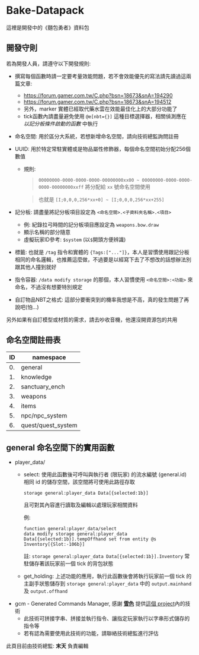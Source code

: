 # Bake-Datapack

這裡是開發中的《麵包勇者》資料包

## 開發守則

若為開發人員，請遵守以下開發規則:

* 撰寫每個函數時請一定要考量效能問題，若不會效能優先的寫法請先讀過這兩篇文章:
  * https://forum.gamer.com.tw/C.php?bsn=18673&snA=194290
  * https://forum.gamer.com.tw/C.php?bsn=18673&snA=194512
  * 另外，marker 實體已經取代藥水雲在效能最佳化上的大部分功能了
  * tick函數內請盡量避免使用 `@e[nbt={}]` 這種目標選擇器，相關偵測應在 _以記分板條件啟動的函數_ 中執行 
  
* 命名空間: 用於區分大系統，若想新增命名空間，請向技術總監詢問註冊

* UUID: 用於特定常駐實體或是物品屬性修飾器，每個命名空間初始分配256個數值
  * 規則:
    > `00000000-0000-0000-0000-00000000xx00 ~ 00000000-0000-0000-0000-00000000xxff` 將分配給 `xx` 號命名空間使用

    > 也就是 `[I;0,0,0,256*xx+0] ~ [I;0,0,0,256*xx+255]`

* 記分板: 請盡量將記分板項目設定為 `<命名空間>.<子資料夾名稱>.<項目>`

  * 例: 紀錄拉弓時間的記分板項目應設定為 `weapons.bow.draw`
  * 顯示名稱的部分隨意
  * 虛擬玩家ID參考: `$system` (以`$`開頭方便辨識)
 
* 標籤: 也就是 `/tag` 指令和實體的 `{Tags:["..."]}`，本人是習慣使用跟記分板相同的命名邏輯，也推薦這麼做，不過要是以經寫下去了不想改的話想辦法別跟其他人撞到就好

* 指令容器: `/data modify storage` 的那個，本人習慣使用 `<命名空間>:<功能>` 來命名，不過沒有想要特別規定

* 自訂物品NBT之格式: 這部分要衝突到的機率我想是不高，真的發生問題了再說吧(怕...)

另外如果有自訂模型或材質的需求，請去吵收音機，他還沒開資源包的共用

## 命名空間註冊表
|ID |namespace         |
|---|------------------|
|0. |general           |
|1. |knowledge         |
|2. |sanctuary_ench    |
|3. |weapons           |
|4. |items             |
|5. |npc/npc_system    |
|6. |quest/quest_system|

## general 命名空間下的實用函數

* player_data/
  * select: 使用此函數後可呼叫與執行者 (限玩家) 的流水編號 (general.id) 相同 id 的儲存空間，該空間將可使用此路徑存取

    `storage general:player_data Data[{selected:1b}]`
     
    且可對其內容進行讀取及編輯以處理玩家相關資料

    例:

        function general:player_data/select
        data modify storage general:player_data Data[{selected:1b}].tempOffhand set from entity @s Inventory[{Slot:-106b}]

    註: `storage general:player_data Data[{selected:1b}].Inventory` 常駐儲存著該玩家前一個 tick 的背包狀態
  
  * get_holding: 上述功能的應用，執行此函數後會將執行玩家前一個 tick 的主副手狀態儲存到 `storage general:player_data` 中的 `output.mainhand` 及 `output.offhand`
* gcm -  Generated Commands Manager, 感謝 [__雪色__](https://github.com/xuese0513) 提供[這個 project](https://github.com/xuese0513/Generated-Commands-Manager)內的技術
  * 此技術可拼接字串、拼接並執行指令、讓指定玩家執行以字串形式儲存的指令等
  * 若有認為需要使用此技術的功能，請聯絡技術總監進行評估

此頁目前由技術總監: __末天__ 負責編輯
